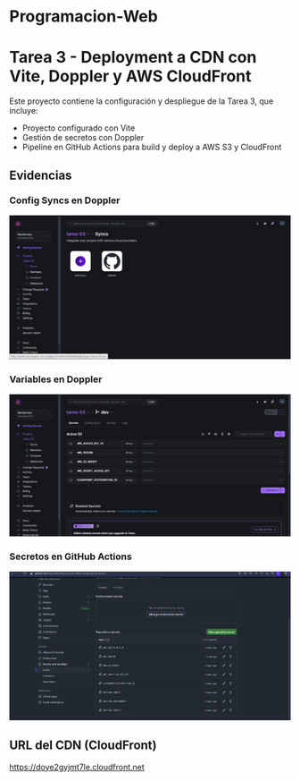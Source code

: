 # Programacion-Web

# Tarea 3 - Deployment a CDN con Vite, Doppler y AWS CloudFront

Este proyecto contiene la configuración y despliegue de la Tarea 3, que incluye:
- Proyecto configurado con Vite
- Gestión de secretos con Doppler
- Pipeline en GitHub Actions para build y deploy a AWS S3 y CloudFront

## Evidencias

### Config Syncs en Doppler  
![Config Syncs](images/ConfigSyncs.png)

### Variables en Doppler  
![Variables Doppler](images/VariablesDoppler.png)

### Secretos en GitHub Actions  
![Secretos GitHub](images/SecretosGitHub.png)

## URL del CDN (CloudFront)

https://doye2gyjmt7le.cloudfront.net

